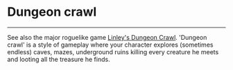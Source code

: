 # Dungeon crawl

---

See also the major roguelike game [Linley's Dungeon Crawl](linleys_dungeon_crawl.md). 'Dungeon crawl' is a style of gameplay where your character explores (sometimes endless) caves, mazes, underground ruins killing every creature he meets and looting all the treasure he finds.
